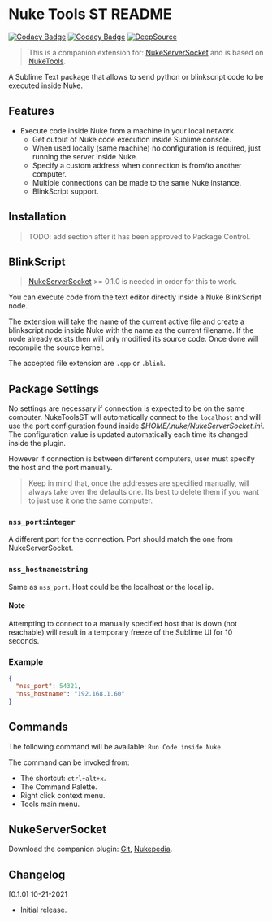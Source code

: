 # Nuke Tools ST README

[![Codacy Badge](https://app.codacy.com/project/badge/Grade/522af2c16ed84926b77f2e095cfa8b87)](https://www.codacy.com/gh/sisoe24/Nuke-Tools-ST/dashboard?utm_source=github.com&amp;utm_medium=referral&amp;utm_content=sisoe24/Nuke-Tools-ST&amp;utm_campaign=Badge_Grade)
[![Codacy Badge](https://app.codacy.com/project/badge/Coverage/522af2c16ed84926b77f2e095cfa8b87)](https://www.codacy.com/gh/sisoe24/Nuke-Tools-ST/dashboard?utm_source=github.com&utm_medium=referral&utm_content=sisoe24/Nuke-Tools-ST&utm_campaign=Badge_Coverage)
[![DeepSource](https://deepsource.io/gh/sisoe24/Nuke-Tools-ST.svg/?label=active+issues&show_trend=true&token=Yrd2y9gG7y8h53JsDwyjQdFZ)](https://deepsource.io/gh/sisoe24/Nuke-Tools-ST/?ref=repository-badge)

> This is a companion extension for: [NukeServerSocket](#nukeserversocket) and is based on [NukeTools](https://marketplace.visualstudio.com/items?itemName=virgilsisoe.nuke-tools).

A Sublime Text package that allows to send python or blinkscript code to be executed inside Nuke.

## Features

* Execute code inside Nuke from a machine in your local network.
  * Get output of Nuke code execution inside Sublime console.
  * When used locally (same machine) no configuration is required, just running the server inside Nuke.
  * Specify a custom address when connection is from/to another computer.
  * Multiple connections can be made to the same Nuke instance.
  * BlinkScript support.

## Installation

> TODO: add section after it has been approved to Package Control.

## BlinkScript

> [NukeServerSocket](#nukeserversocket) >= 0.1.0 is needed in order for this to work.

You can execute code from the text editor directly inside a Nuke BlinkScript node.

The extension will take the name of the current active file and create a blinkscript node inside Nuke with the name as the current filename. If the node already exists then will only modified its source code. Once done will recompile the source kernel.

The accepted file extension are `.cpp` or `.blink`.

## Package Settings

No settings are necessary if connection is expected to be on the same computer.
NukeToolsST will automatically connect to the `localhost` and will use the port
configuration found inside _$HOME/.nuke/NukeServerSocket.ini_. The configuration value is updated automatically each time its changed inside the plugin.

However if connection is between different computers, user must specify the host and the port manually.

> Keep in mind that, once the addresses are specified manually, will always take over the defaults one. Its best to delete them if you want to just use it one the same computer.

### `nss_port`:`integer`

A different port for the connection. Port should match the one from NukeServerSocket.

### `nss_hostname`:`string`

Same as `nss_port`. Host could be the localhost or the local ip.

#### Note

Attempting to connect to a manually specified host that is down (not reachable)
will result in a temporary freeze of the Sublime UI for 10 seconds.

### Example

```json
{
  "nss_port": 54321,
  "nss_hostname": "192.168.1.60"
}
```

## Commands

The following command will be available: `Run Code inside Nuke`.

The command can be invoked from:

* The shortcut: `ctrl+alt+x`.
* The Command Palette.
* Right click context menu.
* Tools main menu.

## NukeServerSocket

Download the companion plugin: [Git](https://github.com/sisoe24/NukeServerSocket/releases), [Nukepedia](http://www.nukepedia.com/python/misc/nukeserversocket).

## Changelog

[0.1.0] 10-21-2021

* Initial release.

